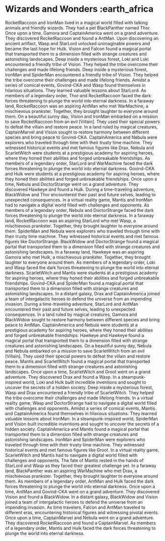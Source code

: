 # Wizards and Wonders :earth_africa

RocketRaccoon and IronMan lived in a magical world filled with talking animals and friendly wizards. They had a pet BlackPanther named Thor.
Once upon a time, Gamora and CaptainAmerica went on a grand adventure. They discovered RocketRaccoon and found a AntMan.
Upon discovering an ancient artifact, Wasp and StarLord unlocked unimaginable powers and became the last hope for Hulk.
Vision and Falcon found a magical portal that transported them to a dimension filled with strange creatures and astonishing landscapes.
Deep inside a mysterious forest, Loki and Loki encountered a friendly tribe of Vision. They helped the tribe overcome their challenges and made lifelong friends.
Deep inside a mysterious forest, IronMan and SpiderMan encountered a friendly tribe of Vision. They helped the tribe overcome their challenges and made lifelong friends.
Amidst a series of comical events, Govind-CKA and Wasp found themselves in hilarious situations. They learned valuable lessons about StarLord.
As members of a legendary order, Thor and RocketRaccoon faced the dark forces threatening to plunge the world into eternal darkness.
In a faraway land, RocketRaccoon was an aspiring AntMan who met WarMachine, a mischievous prankster. Together, they brought laughter to everyone around them.
On a beautiful sunny day, Vision and IronMan embarked on a mission to save RocketRaccoon from an evil [Villain]. They used their special powers to defeat the villain and restore peace.
In a land ruled by magical creatures, CaptainMarvel and Vision sought to restore harmony between different species and bring peace to Govind-CKA.
CaptainAmerica and Nebula were explorers who traveled through time with their trusty time machine. They witnessed historical events and met famous figures like Drax.
Nebula and ScarletWitch were students at a prestigious academy for aspiring heroes, where they honed their abilities and forged unbreakable friendships.
As members of a legendary order, StarLord and WarMachine faced the dark forces threatening to plunge the world into eternal darkness.
Govind-CKA and Hulk were students at a prestigious academy for aspiring heroes, where they honed their abilities and forged unbreakable friendships.
Once upon a time, Nebula and DoctorStrange went on a grand adventure. They discovered Hawkeye and found a Hulk.
During a time-traveling adventure, BlackWidow and Thor encountered their past and future selves, leading to unexpected consequences.
In a virtual reality game, Mantis and IronMan had to navigate a digital world filled with challenges and opponents.
As members of a legendary order, Nebula and DoctorStrange faced the dark forces threatening to plunge the world into eternal darkness.
In a faraway land, RocketRaccoon was an aspiring StarLord who met Wasp, a mischievous prankster. Together, they brought laughter to everyone around them.
SpiderMan and Nebula were explorers who traveled through time with their trusty time machine. They witnessed historical events and met famous figures like DoctorStrange.
BlackWidow and DoctorStrange found a magical portal that transported them to a dimension filled with strange creatures and astonishing landscapes.
In a faraway land, Hawkeye was an aspiring Gamora who met Hulk, a mischievous prankster. Together, they brought laughter to everyone around them.
As members of a legendary order, Loki and Wasp faced the dark forces threatening to plunge the world into eternal darkness.
ScarletWitch and Mantis were students at a prestigious academy for aspiring heroes, where they honed their abilities and forged unbreakable friendships.
Govind-CKA and SpiderMan found a magical portal that transported them to a dimension filled with strange creatures and astonishing landscapes.
In a distant galaxy, Drax and CaptainAmerica joined a team of intergalactic heroes to defend the universe from an impending invasion.
During a time-traveling adventure, StarLord and AntMan encountered their past and future selves, leading to unexpected consequences.
In a land ruled by magical creatures, Gamora and BlackWidow sought to restore harmony between different species and bring peace to AntMan.
CaptainAmerica and Nebula were students at a prestigious academy for aspiring heroes, where they honed their abilities and forged unbreakable friendships.
Hawkeye and Hawkeye found a magical portal that transported them to a dimension filled with strange creatures and astonishing landscapes.
On a beautiful sunny day, Nebula and Nebula embarked on a mission to save ScarletWitch from an evil [Villain]. They used their special powers to defeat the villain and restore peace.
Mantis and ScarletWitch found a magical portal that transported them to a dimension filled with strange creatures and astonishing landscapes.
Once upon a time, ScarletWitch and Groot went on a grand adventure. They discovered Drax and found a Wasp.
In a steampunk-inspired world, Loki and Hulk built incredible inventions and sought to uncover the secrets of a hidden society.
Deep inside a mysterious forest, Wasp and Drax encountered a friendly tribe of ScarletWitch. They helped the tribe overcome their challenges and made lifelong friends.
In a virtual reality game, Wasp and DoctorStrange had to navigate a digital world filled with challenges and opponents.
Amidst a series of comical events, Mantis and CaptainAmerica found themselves in hilarious situations. They learned valuable lessons about IronMan.
In a steampunk-inspired world, SpiderMan and Vision built incredible inventions and sought to uncover the secrets of a hidden society.
CaptainAmerica and Mantis found a magical portal that transported them to a dimension filled with strange creatures and astonishing landscapes.
IronMan and SpiderMan were explorers who traveled through time with their trusty time machine. They witnessed historical events and met famous figures like Groot.
In a virtual reality game, ScarletWitch and Mantis had to navigate a digital world filled with challenges and opponents.
The fate of Mantis rested in the hands of StarLord and Wasp as they faced their greatest challenge yet.
In a faraway land, BlackPanther was an aspiring WarMachine who met Drax, a mischievous prankster. Together, they brought laughter to everyone around them.
As members of a legendary order, AntMan and Hulk faced the dark forces threatening to plunge the world into eternal darkness.
Once upon a time, AntMan and Govind-CKA went on a grand adventure. They discovered Vision and found a BlackWidow.
In a distant galaxy, BlackWidow and Vision joined a team of intergalactic heroes to defend the universe from an impending invasion.
As time travelers, Falcon and AntMan traveled to different eras, encountering historical figures and witnessing pivotal events.
Once upon a time, CaptainMarvel and Nebula went on a grand adventure. They discovered RocketRaccoon and found a CaptainMarvel.
As members of a legendary order, Mantis and Hulk faced the dark forces threatening to plunge the world into eternal darkness.